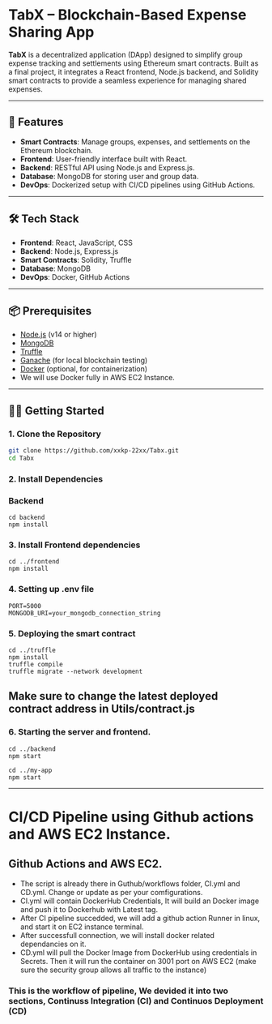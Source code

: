 # TabX – Blockchain-Based Expense Sharing App

**TabX** is a decentralized application (DApp) designed to simplify group expense tracking and settlements using Ethereum smart contracts. Built as a final project, it integrates a React frontend, Node.js backend, and Solidity smart contracts to provide a seamless experience for managing shared expenses.

---

## 🚀 Features

- **Smart Contracts**: Manage groups, expenses, and settlements on the Ethereum blockchain.
- **Frontend**: User-friendly interface built with React.
- **Backend**: RESTful API using Node.js and Express.js.
- **Database**: MongoDB for storing user and group data.
- **DevOps**: Dockerized setup with CI/CD pipelines using GitHub Actions.

---

## 🛠️ Tech Stack

- **Frontend**: React, JavaScript, CSS
- **Backend**: Node.js, Express.js
- **Smart Contracts**: Solidity, Truffle
- **Database**: MongoDB
- **DevOps**: Docker, GitHub Actions

---


## 📦 Prerequisites

- [Node.js](https://nodejs.org/) (v14 or higher)
- [MongoDB](https://www.mongodb.com/)
- [Truffle](https://www.trufflesuite.com/truffle)
- [Ganache](https://www.trufflesuite.com/ganache) (for local blockchain testing)
- [Docker](https://www.docker.com/) (optional, for containerization)
- We will use Docker fully in AWS EC2 Instance.

---

## 🧑‍💻 Getting Started

### 1. Clone the Repository

```bash
git clone https://github.com/xxkp-22xx/Tabx.git
cd Tabx
```

### 2. Install Dependencies
### Backend
```
cd backend
npm install
```

### 3. Install Frontend dependencies
```
cd ../frontend
npm install
```

### 4. Setting up .env file
```
PORT=5000
MONGODB_URI=your_mongodb_connection_string
```

### 5. Deploying the smart contract
```
cd ../truffle
npm install
truffle compile
truffle migrate --network development
```
## Make sure to change the latest deployed contract address in Utils/contract.js

### 6. Starting the server and frontend.
```
cd ../backend
npm start
```

```
cd ../my-app
npm start
```

---
# CI/CD Pipeline using Github actions and AWS EC2 Instance.

## Github Actions and AWS EC2.
- The script is already there in Guthub/workflows folder, CI.yml and CD.yml. Change or update as per your comfigurations.
- CI.yml will contain DockerHub Credentials, It will build an Docker image and push it to Dockerhub with Latest tag.
- After CI pipeline succedded, we will add a github action Runner in linux, and start it on EC2 instance terminal.
- After successfull connection, we will install docker related dependancies on it.
- CD.yml will pull the Docker Image from DockerHub using credentials in Secrets. Then it will run the container on 3001 port on AWS EC2 (make sure the security group allows all traffic to the instance)

### This is the workflow of pipeline, We devided it into two sections, Continuss Integration (CI) and Continuos Deployment (CD)
